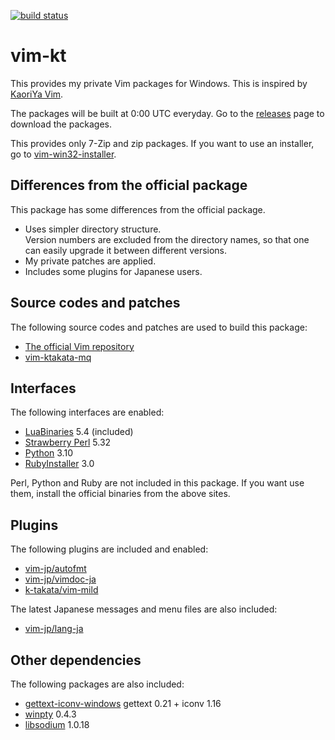 [![build status](https://github.com/k-takata/vim-kt/workflows/Build%20Vim/badge.svg)](https://github.com/k-takata/vim-kt/actions)

# vim-kt

This provides my private Vim packages for Windows.
This is inspired by [KaoriYa Vim](https://github.com/koron/vim-kaoriya).

The packages will be built at 0:00 UTC everyday.
Go to the [releases](https://github.com/k-takata/vim-kt/releases) page to download the packages.

This provides only 7-Zip and zip packages. If you want to use an installer, go to [vim-win32-installer](https://github.com/vim/vim-win32-installer).

## Differences from the official package

This package has some differences from the official package.

* Uses simpler directory structure.  
  Version numbers are excluded from the directory names, so that one can easily upgrade it between different versions.
* My private patches are applied.
* Includes some plugins for Japanese users.

## Source codes and patches

The following source codes and patches are used to build this package:

* [The official Vim repository](https://github.com/vim/vim)
* [vim-ktakata-mq](https://osdn.net/users/k_takata/pf/vim-ktakata-mq/wiki/FrontPage)

## Interfaces

The following interfaces are enabled:

* [LuaBinaries](http://luabinaries.sourceforge.net/download.html) 5.4 (included)
* [Strawberry Perl](https://strawberryperl.com/) 5.32
* [Python](https://www.python.org/downloads/) 3.10
* [RubyInstaller](https://rubyinstaller.org/downloads/) 3.0

Perl, Python and Ruby are not included in this package. If you want use them, install the official binaries from the above sites.

## Plugins

The following plugins are included and enabled:

* [vim-jp/autofmt](https://github.com/vim-jp/autofmt)
* [vim-jp/vimdoc-ja](https://github.com/vim-jp/vimdoc-ja)
* [k-takata/vim-mild](https://github.com/k-takata/vim-mild)

The latest Japanese messages and menu files are also included:

* [vim-jp/lang-ja](https://github.com/vim-jp/lang-ja)

## Other dependencies

The following packages are also included:

* [gettext-iconv-windows](https://github.com/mlocati/gettext-iconv-windows) gettext 0.21 + iconv 1.16
* [winpty](https://github.com/rprichard/winpty) 0.4.3
* [libsodium](https://download.libsodium.org/libsodium/releases/) 1.0.18
